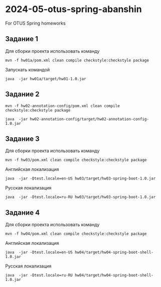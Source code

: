 # 2024-05-otus-spring-abanshin

For OTUS Spring homeworks

## Задание 1
Для сборки проекта использовать команду
```shell
mvn -f hw01a/pom.xml clean compile checkstyle:checkstyle package 
```
Запускать командой
```shell
java  -jar hw01a/target/hw01-1.0.jar
```

## Задание 2
```shell
mvn -f hw02-annotation-config/pom.xml clean compile checkstyle:checkstyle package 
```

```shell
java  -jar hw02-annotation-config/target/hw02-annotation-config-1.0.jar
```

## Задание 3
Для сборки проекта использовать команду
```shell
mvn -f hw03/pom.xml clean compile checkstyle:checkstyle package
```
Английская локализация
```shell
java  -jar -Dtest.locale=en-US hw03/target/hw03-spring-boot-1.0.jar
```
Русская локализация
```shell
java  -jar -Dtest.locale=ru-RU hw03/target/hw03-spring-boot-1.0.jar
```


## Задание 4
Для сборки проекта использовать команду
```shell
mvn -f hw04/pom.xml clean compile checkstyle:checkstyle package
```
Английская локализация
```shell
java  -jar -Dtest.locale=en-US hw04/target/hw04-spring-boot-shell-1.0.jar
```
Русская локализация
```shell
java  -jar -Dtest.locale=ru-RU hw04/target/hw04-spring-boot-shell-1.0.jar
```